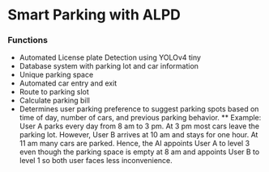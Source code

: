 # Smart Parking with ALPD

### Functions
* Automated License plate Detection using YOLOv4 tiny
* Database system with parking lot and car information
* Unique parking space
* Automated car entry and exit
* Route to parking slot
* Calculate parking bill
* Determines user parking preference to suggest parking spots based on time of day, number of cars, and previous parking behavior.
** Example: User A parks every day from 8 am to 3 pm. At 3 pm most cars leave the parking lot. However, User B arrives at 10 am and stays for one hour. At 11 am many cars are parked. Hence, the AI appoints User A to level 3 even though the parking space is empty at 8 am and appoints User B to level 1 so both user faces less inconvenience.



